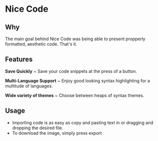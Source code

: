 # Nice Code

## Why
The main goal behind Nice Code was being able to present propperly formatted, aesthetic code. That's it.

## Features
**Save Quickly** ~ Save your code snippets at the press of a button.

**Multi-Language Support** ~ Enjoy good looking syntax highlighting for a multitude of languages.

**Wide variety of themes** ~ Choose between heaps of syntax themes.

## Usage
* Importing code is as easy as copy and pasting text in or dragging and dropping the desired file.
* To download the image, simply press export
